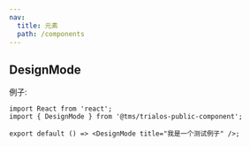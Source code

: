 ```yaml
---
nav:
  title: 元素
  path: /components
---
```


## DesignMode

例子:

```tsx
import React from 'react';
import { DesignMode } from '@tms/trialos-public-component';

export default () => <DesignMode title="我是一个测试例子" />;
```
